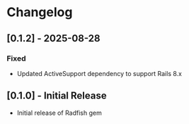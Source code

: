 # Changelog

## [0.1.2] - 2025-08-28
### Fixed
- Updated ActiveSupport dependency to support Rails 8.x

## [0.1.0] - Initial Release
- Initial release of Radfish gem
